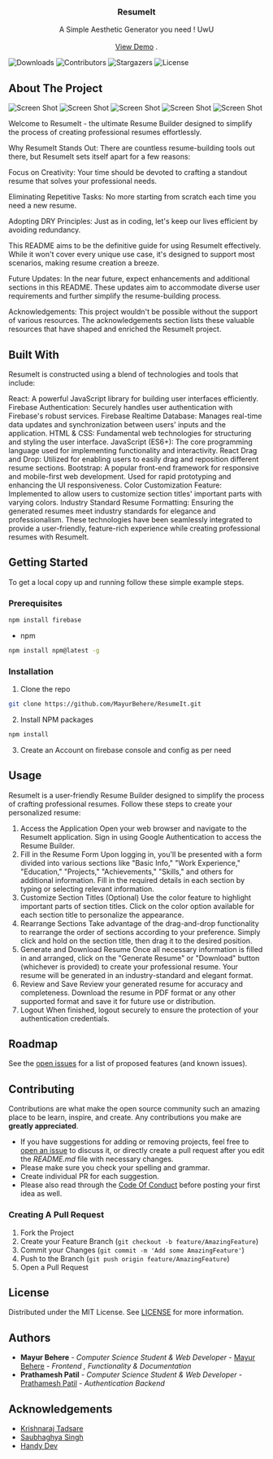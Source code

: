 <br/>
<p align="center">
  <h3 align="center">ResumeIt</h3>

  <p align="center">
    A Simple Aesthetic Generator you need ! UwU
    <br/>
    <br/>
    <a href="https://github.com/MayurBehere/ResumeIt">View Demo</a>
    .
  </p>
</p>

![Downloads](https://img.shields.io/github/downloads/MayurBehere/ResumeIt/total) ![Contributors](https://img.shields.io/github/contributors/MayurBehere/ResumeIt?color=dark-green) ![Stargazers](https://img.shields.io/github/stars/MayurBehere/ResumeIt?style=social) ![License](https://img.shields.io/github/license/MayurBehere/ResumeIt) 

## About The Project

![Screen Shot](src/images/land.png)
![Screen Shot](src/images/auth.png)
![Screen Shot](src/images/hero.png)
![Screen Shot](src/images/form.png)
![Screen Shot](src/images/download.png)

Welcome to ResumeIt - the ultimate Resume Builder designed to simplify the process of creating professional resumes effortlessly.

Why ResumeIt Stands Out:
There are countless resume-building tools out there, but ResumeIt sets itself apart for a few reasons:

Focus on Creativity: Your time should be devoted to crafting a standout resume that solves your professional needs.

Eliminating Repetitive Tasks: No more starting from scratch each time you need a new resume.

Adopting DRY Principles: Just as in coding, let's keep our lives efficient by avoiding redundancy.

This README aims to be the definitive guide for using ResumeIt effectively. While it won't cover every unique use case, it's designed to support most scenarios, making resume creation a breeze.

Future Updates:
In the near future, expect enhancements and additional sections in this README. These updates aim to accommodate diverse user requirements and further simplify the resume-building process.

Acknowledgements:
This project wouldn't be possible without the support of various resources. The acknowledgements section lists these valuable resources that have shaped and enriched the ResumeIt project.

## Built With

ResumeIt is constructed using a blend of technologies and tools that include:

React: A powerful JavaScript library for building user interfaces efficiently.
Firebase Authentication: Securely handles user authentication with Firebase's robust services.
Firebase Realtime Database: Manages real-time data updates and synchronization between users' inputs and the application.
HTML & CSS: Fundamental web technologies for structuring and styling the user interface.
JavaScript (ES6+): The core programming language used for implementing functionality and interactivity.
React Drag and Drop: Utilized for enabling users to easily drag and reposition different resume sections.
Bootstrap: A popular front-end framework for responsive and mobile-first web development. Used for rapid prototyping and enhancing the UI responsiveness.
Color Customization Feature: Implemented to allow users to customize section titles' important parts with varying colors.
Industry Standard Resume Formatting: Ensuring the generated resumes meet industry standards for elegance and professionalism.
These technologies have been seamlessly integrated to provide a user-friendly, feature-rich experience while creating professional resumes with ResumeIt.

## Getting Started

To get a local copy up and running follow these simple example steps.

### Prerequisites

```sh
npm install firebase
```

* npm

```sh
npm install npm@latest -g
```

### Installation



1. Clone the repo

```sh
git clone https://github.com/MayurBehere/ResumeIt.git
```

2. Install NPM packages

```sh
npm install
```

3. Create an Account on firebase console and config as per need

## Usage

ResumeIt is a user-friendly Resume Builder designed to simplify the process of crafting professional resumes. Follow these steps to create your personalized resume:

1. Access the Application
Open your web browser and navigate to the ResumeIt application.
Sign in using Google Authentication to access the Resume Builder.
2. Fill in the Resume Form
Upon logging in, you'll be presented with a form divided into various sections like "Basic Info," "Work Experience," "Education," "Projects," "Achievements," "Skills," and others for additional information.
Fill in the required details in each section by typing or selecting relevant information.
3. Customize Section Titles (Optional)
Use the color feature to highlight important parts of section titles. Click on the color option available for each section title to personalize the appearance.
4. Rearrange Sections
Take advantage of the drag-and-drop functionality to rearrange the order of sections according to your preference. Simply click and hold on the section title, then drag it to the desired position.
5. Generate and Download Resume
Once all necessary information is filled in and arranged, click on the "Generate Resume" or "Download" button (whichever is provided) to create your professional resume.
Your resume will be generated in an industry-standard and elegant format.
6. Review and Save
Review your generated resume for accuracy and completeness.
Download the resume in PDF format or any other supported format and save it for future use or distribution.
7. Logout
When finished, logout securely to ensure the protection of your authentication credentials.

## Roadmap

See the [open issues](https://github.com/MayurBehere/ResumeIt/issues) for a list of proposed features (and known issues).

## Contributing

Contributions are what make the open source community such an amazing place to be learn, inspire, and create. Any contributions you make are **greatly appreciated**.
* If you have suggestions for adding or removing projects, feel free to [open an issue](https://github.com/MayurBehere/ResumeIt/issues/new) to discuss it, or directly create a pull request after you edit the *README.md* file with necessary changes.
* Please make sure you check your spelling and grammar.
* Create individual PR for each suggestion.
* Please also read through the [Code Of Conduct](https://github.com/MayurBehere/ResumeIt/blob/main/CODE_OF_CONDUCT.md) before posting your first idea as well.

### Creating A Pull Request

1. Fork the Project
2. Create your Feature Branch (`git checkout -b feature/AmazingFeature`)
3. Commit your Changes (`git commit -m 'Add some AmazingFeature'`)
4. Push to the Branch (`git push origin feature/AmazingFeature`)
5. Open a Pull Request

## License

Distributed under the MIT License. See [LICENSE](https://github.com/MayurBehere/ResumeIt/blob/main/LICENSE.md) for more information.

## Authors

* **Mayur Behere** - *Computer Science Student & Web Developer* - [Mayur Behere](https://github.com/MayurBehere/) - *Frontend , Functionality & Documentation*
* **Prathamesh Patil** - *Computer Science Student & Web Developer* - [Prathamesh Patil](https://github.com/prathamesh093) - *Authentication Backend*

## Acknowledgements

* [Krishnaraj Tadsare](https://github.com/KrishnarajT)
* [Saubhaghya Singh](https://github.com/SaubhagyaSingh)
* [Handy Dev](www.youtube.com/@handydev1)
